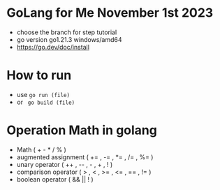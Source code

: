 # GoLang for Me November 1st 2023

- choose the branch for step tutorial
- go version go1.21.3 windows/amd64
- https://go.dev/doc/install



# How to run
- use ```go run (file)```
- or ``` go build (file)```

# Operation Math in golang
- Math ( + - * / % )
- augmented assignment ( += , -= , *= , /= , %= )
- unary operator ( ++ , -- , - , + , ! )
- comparison operator ( > , < , >= , <= , == , != )
- boolean operator ( && || ! )